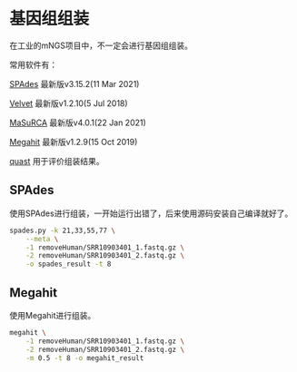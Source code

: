 # 基因组组装

在工业的mNGS项目中，不一定会进行基因组组装。


常用软件有：

[SPAdes](https://github.com/ablab/spades)  最新版v3.15.2(11 Mar 2021)

[Velvet](https://github.com/dzerbino/velvet)  最新版v1.2.10(5 Jul 2018)

[MaSuRCA](https://github.com/alekseyzimin/masurca)  最新版v4.0.1(22 Jan 2021)

[Megahit](https://github.com/voutcn/megahit)  最新版v1.2.9(15 Oct 2019)

[quast](https://github.com/ablab/quast) 用于评价组装结果。



## SPAdes



使用SPAdes进行组装，一开始运行出错了，后来使用源码安装自己编译就好了。

```bash
spades.py -k 21,33,55,77 \
	--meta \
	-1 removeHuman/SRR10903401_1.fastq.gz \
	-2 removeHuman/SRR10903401_2.fastq.gz \
	-o spades_result -t 8
```



## Megahit


使用Megahit进行组装。

```bash
megahit \
	-1 removeHuman/SRR10903401_1.fastq.gz \
	-2 removeHuman/SRR10903401_2.fastq.gz \
	-m 0.5 -t 8 -o megahit_result
```


